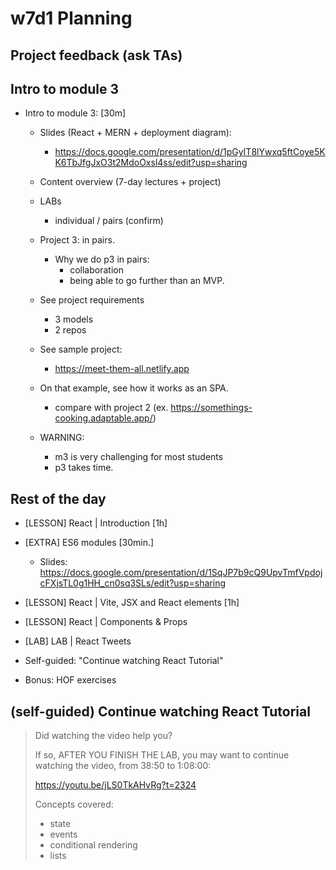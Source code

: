 
# w7d1 Planning


<!-- 

Status: complete

Notes:
- w7d2 is challenging. Try to make further progress today so that tomorrow is not so heavy.

-->




## Project feedback (ask TAs)


<!--

Project 2 feedback:

Give feedback to students (ex. if you see anything to they can learn from).
- Let's keep it positive.
- Let's keep it brief (they'll be busy)
- Let's keep it focused on things they can learn from (they will probably not have time to implement any suggestions)

-->



## Intro to module 3

- Intro to module 3: [30m]

  - Slides (React + MERN + deployment diagram):
    - https://docs.google.com/presentation/d/1pGyIT8lYwxq5ftCoye5KK6TbJfgJxO3t2MdoOxsl4ss/edit?usp=sharing

  - Content overview (7-day lectures + project)

  - LABs
    - individual / pairs (confirm)

    <!-- 
    @Luis: share lab planning with students
     -->

  - Project 3: in pairs.

    <!--
    
    - if a student is falling behind in labs or requirements to graduate, we will ask them to do project 3 individual.
    
    - when this is the case, we contact them before we start project 3 (we still have quite a few labs).

    -->


    - Why we do p3 in pairs:
        - collaboration
        - being able to go further than an MVP.


  <!-- @Luis: include the notes above in the slides (labs, project etc) -->


  - See project requirements
    - 3 models
    - 2 repos

  - See sample project:
    - https://meet-them-all.netlify.app

  - On that example, see how it works as an SPA.
    - compare with project 2 (ex. https://somethings-cooking.adaptable.app/)

  - WARNING: 
    - m3 is very challenging for most students 
    - p3 takes time.



## Rest of the day

- [LESSON] React | Introduction [1h]

- [EXTRA] ES6 modules [30min.]
  - Slides: https://docs.google.com/presentation/d/1SqJP7b9cQ9UpvTmfVpdojcFXjsTL0g1HH_cn0sq3SLs/edit?usp=sharing

- [LESSON] React | Vite, JSX and React elements [1h]

- [LESSON] React | Components & Props

- [LAB] LAB | React Tweets
  
  
  <!-- 
  
  @Luis:

  Consider doing "React training [steps 1-7]" (instead of "React Tweets")

  Topics Covered in steps 1-7:
  - components, props
  - inline style / conditional css
  - props.children
  - conditional rendering
  
  Things to Consider:
  - would need to move Conditional Rendering to w7d1 (can be good to make d2 ligher)
  - currently we don't have solutions (solutions for 1-7 can be enough)

  -->


- Self-guided: "Continue watching React Tutorial"

- Bonus: HOF exercises




## (self-guided) Continue watching React Tutorial


> Did watching the video help you?
> 
> If so, AFTER YOU FINISH THE LAB, you may want to continue watching the video, from 38:50 to 1:08:00:
> 
> https://youtu.be/jLS0TkAHvRg?t=2324
> 
> Concepts covered:
> - state 
> - events
> - conditional rendering 
> - lists




